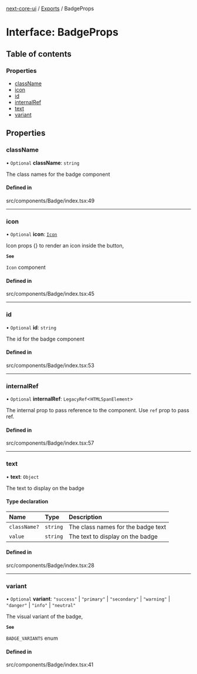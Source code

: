 [next-core-ui](../README.md) / [Exports](../modules.md) / BadgeProps

# Interface: BadgeProps

## Table of contents

### Properties

- [className](BadgeProps.md#classname)
- [icon](BadgeProps.md#icon)
- [id](BadgeProps.md#id)
- [internalRef](BadgeProps.md#internalref)
- [text](BadgeProps.md#text)
- [variant](BadgeProps.md#variant)

## Properties

### className

• `Optional` **className**: `string`

The class names for the badge component

#### Defined in

src/components/Badge/index.tsx:49

___

### icon

• `Optional` **icon**: [`Icon`](../modules.md#icon)

Icon props {} to render an icon inside the button,

**`See`**

`Icon` component

#### Defined in

src/components/Badge/index.tsx:45

___

### id

• `Optional` **id**: `string`

The id for the badge component

#### Defined in

src/components/Badge/index.tsx:53

___

### internalRef

• `Optional` **internalRef**: `LegacyRef`\<`HTMLSpanElement`\>

The internal prop to pass reference to the component. Use `ref` prop to pass ref.

#### Defined in

src/components/Badge/index.tsx:57

___

### text

• **text**: `Object`

The text to display on the badge

#### Type declaration

| Name | Type | Description |
| :------ | :------ | :------ |
| `className?` | `string` | The class names for the badge text |
| `value` | `string` | The text to display on the badge |

#### Defined in

src/components/Badge/index.tsx:28

___

### variant

• `Optional` **variant**: ``"success"`` \| ``"primary"`` \| ``"secondary"`` \| ``"warning"`` \| ``"danger"`` \| ``"info"`` \| ``"neutral"``

The visual variant of the badge,

**`See`**

`BADGE_VARIANTS` enum

#### Defined in

src/components/Badge/index.tsx:41
